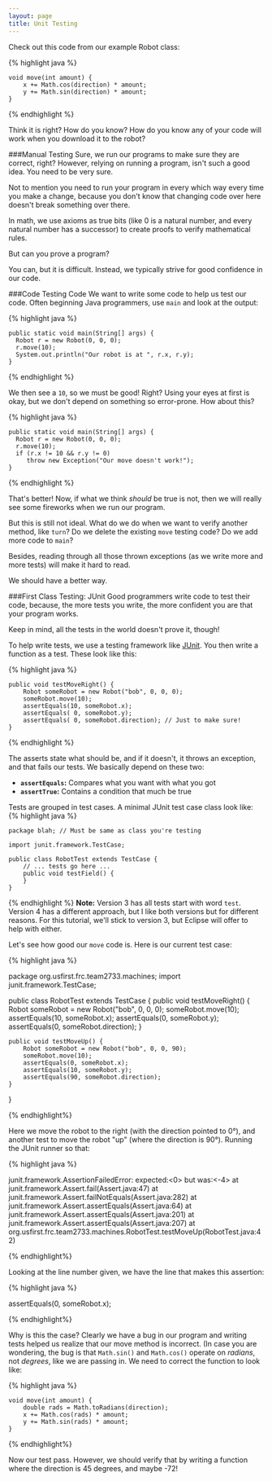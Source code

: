 ```yaml
---
layout: page
title: Unit Testing
---
```

Check out this code from our example Robot class:

{% highlight java %}

    void move(int amount) {
        x += Math.cos(direction) * amount;
        y += Math.sin(direction) * amount;
    }

{% endhighlight %}

Think it is right? How do you know? How do you know any of your code will work when you download it to the robot?

###Manual Testing
Sure, we run our programs to make sure they are correct, right? However, relying on running a program, isn't such a good idea. You need to be very sure.

Not to mention you need to run your program in every which way every time you make a change, because you don't know that changing code over here doesn't break something over there.

In math, we use axioms as true bits (like 0 is a natural number, and every natural number has a successor) to create proofs to verify mathematical rules.

But can you prove a program?

You can, but it is difficult. Instead, we typically strive for good confidence in our code.

###Code Testing Code
We want to write some code to help us test our code. Often beginning Java programmers, use `main` and look at the output:

{% highlight java %}

    public static void main(String[] args) {
      Robot r = new Robot(0, 0, 0);
      r.move(10);
      System.out.println("Our robot is at ", r.x, r.y);
    }

{% endhighlight %}

We then see a `10`, so we must be good! Right? Using your eyes at first is okay, but we don't depend on something so error-prone. How about this?

{% highlight java %}

    public static void main(String[] args) {
      Robot r = new Robot(0, 0, 0);
      r.move(10);
      if (r.x != 10 && r.y != 0)
         throw new Exception("Our move doesn't work!");
    }

{% endhighlight %}

That's better! Now, if what we think *should* be true is not, then we will really see some fireworks when we run our program.

But this is still not ideal. What do we do when we want to verify another method, like `turn`? Do we delete the existing `move` testing code? Do we add more code to `main`?

Besides, reading through all those thrown exceptions (as we write more and more tests) will make it hard to read.

We should have a better way.

###First Class Testing: JUnit
Good programmers write code to test their code, because, the more tests you write, the more confident you are that your program works.

Keep in mind, all the tests in the world doesn't prove it, though!

To help write tests, we use a testing framework like [JUnit](http://junit.org/junit4/). You then write a function as a test. These look like this:

{% highlight java %}

    public void testMoveRight() {
        Robot someRobot = new Robot("bob", 0, 0, 0);
        someRobot.move(10);
        assertEquals(10, someRobot.x);
        assertEquals( 0, someRobot.y);
        assertEquals( 0, someRobot.direction); // Just to make sure!
    }

{% endhighlight %}

The asserts state what should be, and if it doesn't, it throws an exception, and that fails our tests. We basically depend on these two:

* **`assertEquals`:** Compares what you want with what you got
* **`assertTrue`:** Contains a condition that much be true

Tests are grouped in test cases. A minimal JUnit test case class look like:
{% highlight java %}

    package blah; // Must be same as class you're testing

    import junit.framework.TestCase;

    public class RobotTest extends TestCase {
        // ... tests go here ...
        public void testField() {
        }
    }
    
{% endhighlight %}
**Note:** Version 3 has all tests start with word `test`. Version 4 has a different approach, but I like both versions but for different reasons. For this tutorial, we'll stick to version 3, but Eclipse will offer to help with either.

Let's see how good our `move` code is. Here is our current test case:

{% highlight java %}

package org.usfirst.frc.team2733.machines;
import junit.framework.TestCase;

public class RobotTest extends TestCase {
    public void testMoveRight() {
        Robot someRobot = new Robot("bob", 0, 0, 0);
        someRobot.move(10);
        assertEquals(10, someRobot.x);
        assertEquals(0, someRobot.y);
        assertEquals(0, someRobot.direction);
    }

    public void testMoveUp() {
        Robot someRobot = new Robot("bob", 0, 0, 90);
        someRobot.move(10);
        assertEquals(0, someRobot.x);
        assertEquals(10, someRobot.y);
        assertEquals(90, someRobot.direction);
    }
}

{% endhighlight%}

Here we move the robot to the right (with the direction pointed to 0°), and another test to move the robot "up" (where the direction is 90°). Running the JUnit runner so that:

{% highlight java %}

junit.framework.AssertionFailedError: expected:<0> but was:<-4>
at junit.framework.Assert.fail(Assert.java:47)
at junit.framework.Assert.failNotEquals(Assert.java:282)
at junit.framework.Assert.assertEquals(Assert.java:64)
at junit.framework.Assert.assertEquals(Assert.java:201)
at junit.framework.Assert.assertEquals(Assert.java:207)
at org.usfirst.frc.team2733.machines.RobotTest.testMoveUp(RobotTest.java:42)

{% endhighlight%}

Looking at the line number given, we have the line that makes this assertion:

{% highlight java %}

assertEquals(0, someRobot.x);

{% endhighlight%}

Why is this the case? Clearly we have a bug in our program and writing tests helped us realize that our move method is incorrect. (In case you are wondering, the bug is that `Math.sin()` and `Math.cos()` operate on *radians*, not *degrees*, like we are passing in. We need to correct the function to look like:

{% highlight java %}

    void move(int amount) {
        double rads = Math.toRadians(direction);
        x += Math.cos(rads) * amount;
        y += Math.sin(rads) * amount;
    }
    
{% endhighlight%}

Now our test pass. However, we should verify that by writing a function where the direction is 45 degrees, and maybe -72!

